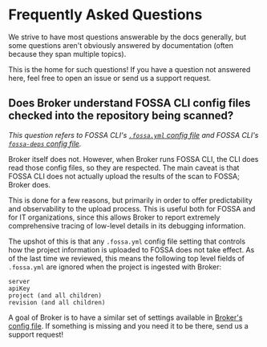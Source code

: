 
# Frequently Asked Questions

We strive to have most questions answerable by the docs generally, but some questions
aren't obviously answered by documentation (often because they span multiple topics).

This is the home for such questions! If you have a question not answered here,
feel free to open an issue or send us a support request.

## Does Broker understand FOSSA CLI config files checked into the repository being scanned?

_This question refers to FOSSA CLI's [`.fossa.yml` config file](https://github.com/fossas/fossa-cli/blob/master/docs/references/files/fossa-yml.md)_
_and FOSSA CLI's [`fossa-deps` config file](https://github.com/fossas/fossa-cli/blob/master/docs/references/files/fossa-deps.md)._

Broker itself does not. However, when Broker runs FOSSA CLI, the CLI does read those config files, so they are respected.
The main caveat is that FOSSA CLI does not actually upload the results of the scan to FOSSA; Broker does.

This is done for a few reasons, but primarily in order to offer predictability and observability to the upload process.
This is useful both for FOSSA and for IT organizations, since this allows Broker to report extremely comprehensive tracing of low-level details
in its debugging information.

The upshot of this is that any `.fossa.yml` config file setting that controls how the project information is uploaded to FOSSA
does not take effect. As of the last time we reviewed, this means the following top level fields of `.fossa.yml` are ignored
when the project is ingested with Broker:

```
server
apiKey
project (and all children)
revision (and all children)
```

A goal of Broker is to have a similar set of settings available in [Broker's config file](./config.md).
If something is missing and you need it to be there, send us a support request!
